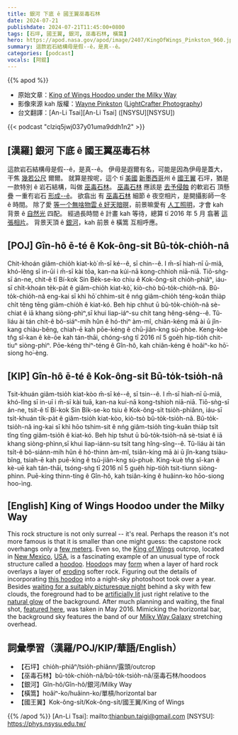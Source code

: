 ```yaml
---
title: 銀河 下底 ê 國王翼巫毒石林
date: 2024-07-21
publishdate: 2024-07-21T11:45:00+0800
tags: [石坪, 國王翼, 銀河, 巫毒石林, 橫篙]
hero: https://apod.nasa.gov/apod/image/2407/KingOfWings_Pinkston_960.jpg
summary: 這款岩石結構毋是假--ê，是真--ê。
categories: [podcast]
vocals: [阿錕]
---
```


{{% apod %}}

- 原始文章：[King of Wings Hoodoo under the Milky Way](https://apod.nasa.gov/apod/ap240721.html)
- 影像來源 kah 版權：[Wayne Pinkston](https://www.instagram.com/wayne_pinkston/) ([LightCrafter Photography](http://waynepinkstonphoto.com/))
- 台文翻譯：[An-Li Tsai][An-Li Tsai] ([NSYSU][NSYSU])

{{< podcast "clziq5jwj037y01uma9ddh1n2" >}}

## [漢羅] 銀河 下底 ê 國王翼巫毒石林
這款岩石結構毋是假--ê，是真--ê。
伊毋是遐爾有名，可能是因為伊毋是蓋大，干焦 [幾若公尺][few meters] 爾爾。
就算是按呢，這个 tī [美國][USA] [新墨西哥][New Mexico]州 ê [國王翼][King of Wings] 石坪，猶是一款特別 ê 岩石結構，叫做 [巫毒石林][hoodoo]。
[巫毒石林][Hoodoo] 應該是 [去予侵蝕][eroding] 的軟岩石 頂懸 疊 一重𠕇岩石 [形成--ê][form]。
欲翕出 有 [巫毒石林][this hoodoo] 細節 ê 夜空相片，是開攝影師一冬 ê 時間。
除了愛 [等一个無啥物雲 ê 好天暗暝][waiting for a suitably picturesque night]，前景嘛愛有 [人工照明][artificially lit]，才會 kah 背景 ê [自然光][natural glow] 四配。
經過長時間 ê 計畫 kah 等待，總算 tī 2016 年 5 月 翕著 [這張相片][featured here]。
背景天頂 ê [銀河][Milky Way Galaxy]，kah 前景 ê 橫篙 互相呼應。

## [POJ] Gîn-hô ē-té ê Kok-ông-si̍t Bû-to̍k-chio̍h-nâ
Chit-khoán giâm-chio̍h kiat-kò͘ m̄-sī ké--ê, sī chin--ê.
I m̄-sī hiah-nī ū-miâ, khó-lêng sī in-ūi i m̄-sī kài tōa, kan-na kúi-nā kong-chhioh niā-niā.
Tiō-sǹg-sī án-ne, chit-ê tī Bí-kok Sin Be̍k-se-ko chiu ê Kok-ông-si̍t chio̍h-phiâⁿ, iáu-sī chi̍t-khoán te̍k-pa̍t ê giâm-chio̍h kiat-kò͘, kiò-chò bû-to̍k-chio̍h-nâ.
Bû-to̍k-chio̍h-nâ eng-kai sī khì hō͘ chhim-sit ê nńg giâm-chio̍h téng-koân thia̍p chi̍t têng tēng giâm-chio̍h ê kiat-kó.
Beh hip chhut ū bû-to̍k-chio̍h-nâ sè-chiat ê iā khang siòng-phìⁿ,sī khui liap-iáⁿ-su chi̍t tang hêng-sêng--ê.
Tû-liáu ài tán chi̍t-ê bô-siáⁿ-mih hûn ê hó-thiⁿ àm-mî, chiân-kéng mā ài ū jîn-kang chiàu-bêng, chiah-ē kah pōe-kéng ê chū-jiân-kng sù-phòe.
Keng-kòe tn̂g sî-kan ê kè-ōe kah tán-thāi, chóng-sǹg tī 2016 nî 5 goe̍h hip-tio̍h chit-tiuⁿ siòng-phìⁿ.
Pōe-kéng thiⁿ-téng ê Gîn-hô, kah chiân-kéng ê hoâiⁿ-ko hō͘-siong ho͘-èng.

## [KIP] Gîn-hô ē-té ê Kok-ông-si̍t Bû-to̍k-tsio̍h-nâ
Tsit-khuán giâm-tsio̍h kiat-kòo m̄-sī ké--ê, sī tsin--ê.
I m̄-sī hiah-nī ū-miâ, khó-lîng sī in-uī i m̄-sī kài tuā, kan-na kuí-nā kong-tshioh niā-niā.
Tiō-sǹg-sī án-ne, tsit-ê tī Bí-kok Sin Bi̍k-se-ko tsiu ê Kok-ông-si̍t tsio̍h-phiânn, iáu-sī tsi̍t-khuán ti̍k-pa̍t ê giâm-tsio̍h kiat-kòo, kiò-tsò bû-to̍k-tsio̍h-nâ.
Bû-to̍k-tsio̍h-nâ ing-kai sī khì hōo tshim-sit ê nńg giâm-tsio̍h tíng-kuân thia̍p tsi̍t tîng tīng giâm-tsio̍h ê kiat-kó.
Beh hip tshut ū bû-to̍k-tsio̍h-nâ sè-tsiat ê iā khang siòng-phìnn,sī khui liap-iánn-su tsi̍t tang hîng-sîng--ê.
Tû-liáu ài tán tsi̍t-ê bô-siánn-mih hûn ê hó-thinn àm-mî, tsiân-kíng mā ài ū jîn-kang tsiàu-bîng, tsiah-ē kah puē-kíng ê tsū-jiân-kng sù-phuè.
King-kuè tn̂g sî-kan ê kè-uē kah tán-thāi, tsóng-sǹg tī 2016 nî 5 gue̍h hip-tio̍h tsit-tiunn siòng-phìnn.
Puē-kíng thinn-tíng ê Gîn-hô, kah tsiân-kíng ê huâinn-ko hōo-siong hoo-ìng.

## [English] King of Wings Hoodoo under the Milky Way
This rock structure is not only surreal -- it's real.
Perhaps the reason it's not more famous is that it is smaller than one might guess: the capstone rock overhangs only a [few meters][few meters].
Even so, the [King of Wings][King of Wings] outcrop, located in [New Mexico][New Mexico], [USA][USA], is a fascinating example of an unusual type of rock structure called a [hoodoo][hoodoo].
[Hoodoo][Hoodoo]s may [form][form] when a layer of hard rock overlays a layer of [eroding][eroding] softer rock.
Figuring out the details of incorporating [this hoodoo][this hoodoo] into a night-sky photoshoot took over a year.
Besides [waiting for a suitably picturesque night][waiting for a suitably picturesque night] behind a sky with few clouds, the foreground had to be [artificially lit][artificially lit] just right relative to the [natural glow][natural glow] of the background.
After much planning and waiting, the final shot, [featured here][featured here], was taken in May 2016.
Mimicking the horizontal bar, the background sky features the band of our [Milky Way Galaxy][Milky Way Galaxy] stretching overhead.

## 詞彙學習（漢羅/POJ/KIP/華語/English）
- 【石坪】chio̍h-phiâⁿ/tsio̍h-phiânn/露頭/outcrop
- 【巫毒石林】bû-to̍k-chio̍h-nâ/bû-to̍k-tsio̍h-nâ/巫毒石林/hoodoos
- 【銀河】Gîn-hô/Gîn-hô/銀河/Milky Way
- 【橫篙】hoâiⁿ-ko/huâinn-ko/單槓/horizontal bar
- 【國王翼】Kok-ông-si̍t/Kok-ông-si̍t/國王翼/King of Wings

{{% /apod %}}
[An-Li Tsai]: mailto:thianbun.taigi@gmail.com
[NSYSU]: https://phys.nsysu.edu.tw/

[copyright]: https://apod.nasa.gov/apod/fap/lib/about_apod.html#srapply
[License3]: https://creativecommons.org/licenses/by/3.0/
[License2]:https://creativecommons.org/licenses/by-nc-nd/2.0/

[few meters]:https://liveloveruntravel.com/king-of-wings-new-mexico/
[King of Wings]:https://www.summitpost.org/king-of-wings/1010769
[New Mexico]:https://en.wikipedia.org/wiki/New_Mexico
[USA]:https://www.cia.gov/the-world-factbook/countries/united-states/
[hoodoo]:https://en.wikipedia.org/wiki/Hoodoo_(geology)
[Hoodoo]:https://apod.nasa.gov/apod/ap200813.html
[form]:https://en.wikipedia.org/wiki/Hoodoo_(geology)#Formation
[eroding]:http://www.nationalgeographic.org/encyclopedia/erosion/
[this hoodoo]:https://youtu.be/OcWAkbG_YLo
[waiting for a suitably picturesque night]:https://www.shutterstock.com/image-photo/funny-cat-tired-boring-lying-260nw-1447517609.jpg
[artificially lit]:https://apod.nasa.gov/apod/ap230308.html
[natural glow]:https://nightsky.jpl.nasa.gov/news-display.cfm?News_ID=745
[featured here]:http://waynepinkstonphoto.com/WhatsNew/i-Trxjrp7/A
[Milky Way Galaxy]:https://science.nasa.gov/resource/the-milky-way-galaxy/
